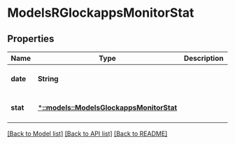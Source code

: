 # ModelsRGlockappsMonitorStat

## Properties
Name | Type | Description | Notes
------------ | ------------- | ------------- | -------------
**date** | **String** |  | [optional] [default to null]
**stat** | [***::models::ModelsGlockappsMonitorStat**](models.GlockappsMonitorStat.md) |  | [optional] [default to null]

[[Back to Model list]](../README.md#documentation-for-models) [[Back to API list]](../README.md#documentation-for-api-endpoints) [[Back to README]](../README.md)


